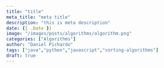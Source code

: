 ```yaml
---
title: "title"
meta_title: "meta title"
description: "this is meta description"
date: {{ .Date }}
image: "/images/posts/algorithms/algorithm.png"
categories: ["Algorithms"]
author: "Daniel Pichardo"
tags: ["java","python","javascript","sorting-algorithms"]
draft: true
---
```

